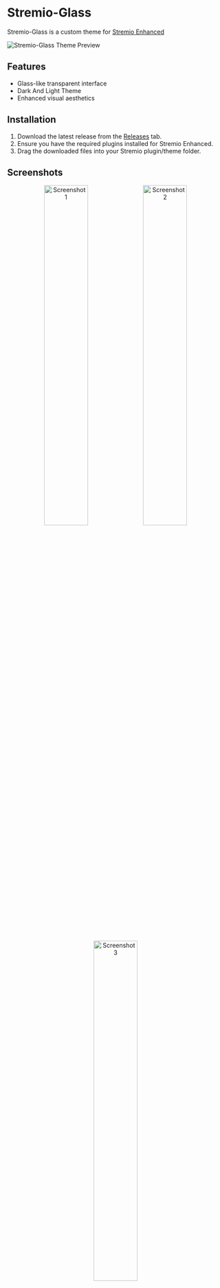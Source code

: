 # Stremio-Glass

Stremio-Glass is a custom theme for [Stremio Enhanced](https://github.com/REVENGE977/stremio-enhanced-community)

![Stremio-Glass Theme Preview](https://github.com/user-attachments/assets/f2d69014-6dde-4bd8-ae97-966b546f5ede)

## Features

- Glass-like transparent interface
- Dark And Light Theme
- Enhanced visual aesthetics

## Installation

1. Download the latest release from the [Releases](https://github.com/Fxy6969/Stremio-Glass-Theme/releases/tag/release) tab.
2. Ensure you have the required plugins installed for Stremio Enhanced.
3. Drag the downloaded files into your Stremio plugin/theme folder.

## Screenshots

<div align="center">
  <img src="https://github.com/user-attachments/assets/1c4d8558-7f74-429f-b200-0a50bd2b291c" alt="Screenshot 1" width="45%">
  <img src="https://github.com/user-attachments/assets/386c29ae-44e5-4a07-9695-d5d80678b775" alt="Screenshot 2" width="45%">
</div>

<div align="center">
  <img src="https://github.com/user-attachments/assets/6a677b8c-4726-4f64-9df8-e4538fad5e47" alt="Screenshot 3" width="45%">
</div>

## Requirements

- [Stremio Enhanced](https://github.com/REVENGE977/stremio-enhanced-community) installed
- Required plugins (the provided plugins)

## Known Issues

This theme is in active development. You may encounter bugs or unexpected behavior. Please report any issues you find in the Issues tab.

## Contributing

Contributions are welcome! If you'd like to improve Stremio-Glass, please fork the repository and submit a pull request.

## Disclamer

This project is not affiliated in any way with Stremio.
This is currently our very first Theme we have worked on, so expect it to be very poorly coded.

---

Made with ❤️ for the Stremio community by Fxy/Moerat
